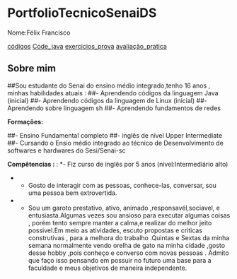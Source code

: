
# PortfolioTecnicoSenaiDS
 Nome:Félix Francisco
 
[códigos](Fundamentos_de_Ti_cod_sh/códigos/)
[Code_java](Cod_Java/)
 [exercicios_prova](PortfolioTecnicoSenai2A/Fundamentos_de_Ti_cod_sh/códigos/códigos_prova)
[avaliação_pratica](PortfolioTecnicoSenai2A/Fundamentos_de_Ti_cod_sh/avaliacao_pratica)

## Sobre mim
##Sou estudante do Senai do ensino médio integrado,tenho 16 anos , minhas habilidades atuais :
##- Aprendendo códigos da linguagem Java (inicial)
##- Aprendendo códigos da linguagem de Linux (inicial)
##- Aprendendo sobre linguagem sh
##- Aprendendo fundamentos de redes 

<b> Formações:</b>

##- Ensino Fundamental completo
##- inglês de nível Upper Intermediate
##- Cursando o Ensio médio integrado ao técnico de Desenvolvimento de softwares e hardwares do Sesi/Senai-sc

<b> Compêtencias : </b>
:
*- Fiz curso de inglês por 5 anos (nivel:Intermediário alto) 
* - Gosto de interagir com as pessoas, conhece-las, conversar, sou uma pessoa bem extrovertida. 
* - Sou um garoto prestativo, ativo, animado ,responsavél,sociavel, e entusiasta.Algumas vezes sou ansioso para executar algumas coisas , porém tento sempre manter a calma,e realizar do melhor jeito possivel.Em meio as atividades, escuto propostas e criticas construtivas , para a melhora do trabalho .Quintas e Sextas da minha semana normalmente vendo orelha de gato na minha cidade ,gosto desse hobby ,pois conheço e converso com novas pessoas . Admito que faço isso pensando em possuir no futuro uma base para a faculdade e meus objetivos de maneira independente. 
